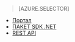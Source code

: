 > [AZURE.SELECTOR]
- [Портал](../articles/media-services-portal-get-started.md)
- [ПАКЕТ SDK .NET](../articles/media-services-dotnet-get-started.md)
- [REST API](../articles/media-services-rest-get-started.md)

<!--HONumber=52-->
